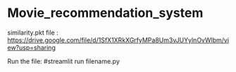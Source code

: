 # Movie_recommendation_system

similarity.pkt file :  https://drive.google.com/file/d/1SfX1XRkXGrfyMPa8Um3vJUYylnOvWlbm/view?usp=sharing


Run the file: #streamlit run filename.py
